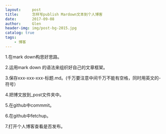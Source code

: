 ```yaml
---
layout:     post                   
title:      怎样写publish Mardown文本到个人博客               
date:       2017-09-08            
author:     Glen                     
header-img: img/post-bg-2015.jpg    
catalog: true                       
tags:                              
    - 博客
---
```

1.在mark down构思好思路。

2.运用mark down 的语法来组织好自己的文章框架。

3.保存xxx-xxx-xxx-标题.md。(千万要注意中间千万不能有空格，同时用英文的-符号）

4.把博文放到_post文件夹中。

5.在github中commmit。

6.在github中fetchup。

7.打开个人博客查看是否发布。

